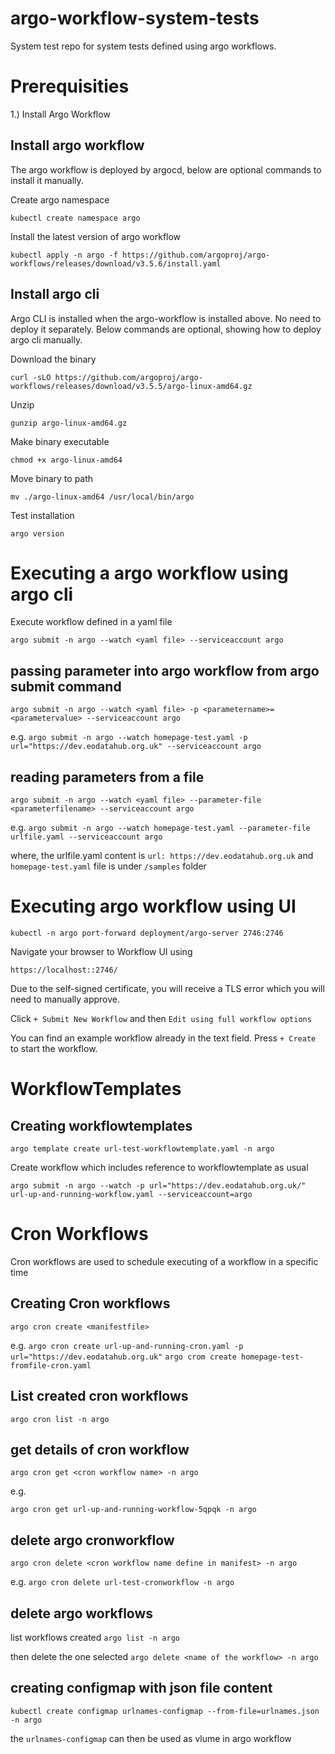 # argo-workflow-system-tests
System test repo for system tests defined using  argo workflows.


# Prerequisities
1.) Install Argo Workflow

## Install argo workflow

The argo workflow is deployed by argocd, below are optional commands to install it manually.

Create argo namespace

`kubectl create namespace argo`

Install the latest version of argo workflow

`kubectl apply -n argo -f https://github.com/argoproj/argo-workflows/releases/download/v3.5.6/install.yaml`


## Install argo cli
Argo CLI is installed when the argo-workflow is installed above. No need to deploy it separately. Below commands are optional, showing how to deploy argo cli manually.

Download the binary

`curl -sLO https://github.com/argoproj/argo-workflows/releases/download/v3.5.5/argo-linux-amd64.gz`

Unzip

`gunzip argo-linux-amd64.gz`

Make binary executable

`chmod +x argo-linux-amd64`

Move binary to path

`mv ./argo-linux-amd64 /usr/local/bin/argo`

Test installation

`argo version`



# Executing a argo workflow using argo cli

Execute workflow defined in a yaml file

`argo submit -n argo --watch <yaml file> --serviceaccount argo`

## passing parameter into argo workflow from argo submit command

`argo submit -n argo --watch <yaml file> -p <parametername>=<parametervalue> --serviceaccount argo`

e.g.
`argo submit -n argo --watch homepage-test.yaml -p url="https://dev.eodatahub.org.uk" --serviceaccount argo`

## reading parameters from a file

`argo submit -n argo --watch <yaml file> --parameter-file <parameterfilename> --serviceaccount argo`

e.g.
`argo submit -n argo --watch homepage-test.yaml --parameter-file urlfile.yaml --serviceaccount argo`

where, the urlfile.yaml content is
`url: https://dev.eodatahub.org.uk`
and `homepage-test.yaml` file is under `/samples` folder

# Executing argo workflow using UI

`kubectl -n argo port-forward deployment/argo-server 2746:2746`

Navigate your browser to Workflow UI using 

`https://localhost::2746/`

Due to the self-signed certificate, you will receive a TLS error which you will need to manually approve.

Click `+ Submit New Workflow` and then `Edit using full workflow options`

You can find an example workflow already in the text field. Press `+ Create` to start the workflow.


# WorkflowTemplates

## Creating workflowtemplates

`argo template create url-test-workflowtemplate.yaml -n argo`

Create workflow which includes reference to workflowtemplate as usual 

`argo submit -n argo --watch -p url="https://dev.eodatahub.org.uk/" url-up-and-running-workflow.yaml --serviceaccount=argo`


# Cron Workflows
Cron workflows are used to schedule executing of a workflow in a specific time


## Creating Cron workflows

`argo cron create <manifestfile>`

e.g.
`argo cron create url-up-and-running-cron.yaml -p url="https://dev.eodatahub.org.uk"`
`argo crom create homepage-test-fromfile-cron.yaml`

## List created cron workflows

`argo cron list -n argo`

## get details of cron workflow

`argo cron get <cron workflow name> -n argo`

e.g.

`argo cron get url-up-and-running-workflow-5qpqk -n argo`

## delete argo cronworkflow
`argo cron delete <cron workflow name define in manifest> -n argo`

e.g.
`argo cron delete url-test-cronworkflow -n argo`


## delete argo workflows
list workflows created
`argo list -n argo`

then delete the one selected
`argo delete <name of the workflow> -n argo`


## creating configmap with json file content
`kubectl create configmap urlnames-configmap --from-file=urlnames.json -n argo`

the `urlnames-configmap` can then be used as vlume in argo workflow